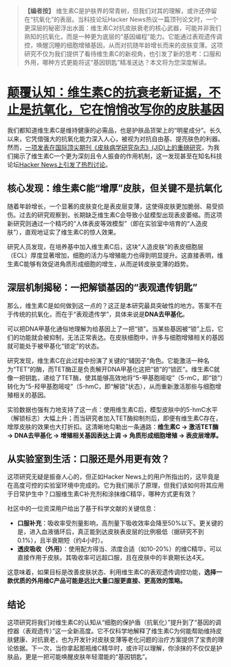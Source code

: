 > **【编者按】**
> 维生素C是护肤界的常青树，但我们对其的理解，或许还停留在“抗氧化”的表层。当科技论坛Hacker News热议一篇顶刊论文时，一个更深层的秘密浮出水面：维生素C对抗皮肤衰老的核心武器，可能并非我们熟知的抗氧化，而是一种更为底层的“基因编程”能力。它能通过表观遗传调控，唤醒沉睡的细胞增殖基因，从而对抗随年龄增长而来的皮肤变薄。这项研究不仅为我们提供了看待维生素C的新视角，也引发了新的思考：口服和外用，哪种方式更能将这“基因钥匙”精准送达？本文将为您深度解读。

# [颠覆认知：维生素C的抗衰老新证据，不止是抗氧化，它在悄悄改写你的皮肤基因](20250703-vc-anti-age.mp3)

我们都知道维生素C是维持健康的必需品，也是护肤品货架上的“明星成分”。长久以来，它凭借强大的抗氧化能力深入人心，被视为对抗自由基、提亮肤色的利器。然而，[一项发表在国际顶尖期刊《皮肤病学研究杂志》(JID)上的重磅研究](https://www.jidonline.org/article/S0022-202X(25)00416-6/fulltext)，为我们揭示了维生素C一个更为深刻且令人振奋的作用机制，这一发现甚至在知名科技论坛[Hacker News上引发了热烈讨论](https://news.ycombinator.com/item?id=44448462)。

## **核心发现：维生素C能“增厚”皮肤，但关键不是抗氧化**

随着年龄增长，一个显著的皮肤变化是表皮层变薄，这使得皮肤更加脆弱、易受损伤。过去的研究观察到，长期缺乏维生素C会导致小鼠模型出现表皮萎缩。而这项新研究则通过一个精巧的“人体表皮等效模型”（即在实验室中培育的“人造皮肤”），直观地证实了维生素C的惊人效果。

研究人员发现，在培养基中加入维生素C后，这块“人造皮肤”的表皮细胞层（ECL）厚度显著增加，细胞的活力与增殖能力也得到明显提升。这直接表明，维生素C能够有效促进角质形成细胞的增生，从而逆转皮肤变薄的趋势。

## **深层机制揭秘：一把解锁基因的“表观遗传钥匙”**

那么，维生素C是如何做到这一点的？这正是本研究最具突破性的地方。答案不在于传统的抗氧化，而在于“表观遗传学”，具体来说是**DNA去甲基化**。

可以把DNA甲基化通俗地理解为给基因上了一把“锁”。当某些基因被“锁”上后，它们的功能就会被抑制，无法正常表达。在皮肤细胞中，许多与细胞增殖相关的基因就可能处于被甲基化“锁定”的状态。

研究发现，维生素C在此过程中扮演了关键的“辅因子”角色。它能激活一种名为“TET”的酶，而TET酶正是负责解开DNA甲基化这把“锁”的“锁匠”。维生素C就像一把钥匙，递给了TET酶，使其能够高效地将“5-甲基胞嘧啶”（5-mC，即“锁”）转化为“5-羟甲基胞嘧啶”（5-hmC，即“解锁”状态），从而重新激活那些与细胞增殖相关的基因。

实验数据也强有力地支持了这一点：使用维生素C后，模型皮肤中的5-hmC水平（解锁标志）大幅上升；而当研究者加入TET酶抑制剂后，即便有维生素C存在，增厚皮肤的效果也大打折扣。这清晰地勾勒出一条通路：**维生素C → 激活TET酶 → DNA去甲基化 → 增殖相关基因表达上调 → 角质形成细胞增殖 → 表皮层增厚。**

## **从实验室到生活：口服还是外用更有效？**

这项研究无疑是振奋人心的，但正如Hacker News上的用户所指出的，这毕竟是在高度可控的实验室环境中完成的。它为我们揭示了原理，但我们该如何将其应用于日常护生中？口服维生素C补充剂和涂抹维C精华，哪种方式更有效？

社区中的一位资深用户给出了基于科学文献的关键信息：
*   **口服补充**：吸收率受剂量影响，高剂量下吸收效率会降至50%以下。更关键的是，进入血液循环后，真正能到达皮肤表皮层的比例极低（据研究不到0.1%），且半衰期短（约4小时）。
*   **透皮吸收（外用）**：使用配方得当、浓度合适（如10-20%）的维C精华，可以直接作用于皮肤。其吸收率可远超口服，且在皮肤中的半衰期长达4天。

这意味着，如果目标是改善皮肤状态、利用维生素C的表观遗传调控功能，**选择一款优质的外用维C产品可能是远比大量口服更直接、更高效的策略。**

## **结论**

这项研究将我们对维生素C的认知从“细胞的保护盾（抗氧化）”提升到了“基因的调控器（表观遗传）”这一全新高度。它不仅科学地解释了维生素C为何能帮助维持皮肤健康、对抗衰老，也为开发针对皮肤变薄等老化问题的治疗方案提供了宝贵的理论依据。下一次，当你拿起那瓶维C精华时，或许可以理解，你涂抹的不仅仅是护肤品，更是一把可能唤醒皮肤年轻潜能的“基因钥匙”。